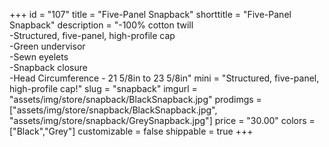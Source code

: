 +++
id = "107"
title = "Five-Panel Snapback"
shorttitle = "Five-Panel Snapback"
description = "-100% cotton twill<br>-Structured, five-panel, high-profile cap<br>-Green undervisor<br>-Sewn eyelets<br>-Snapback closure<br>-Head Circumference - 21 5/8in to 23 5/8in"
mini = "Structured, five-panel, high-profile cap!"
slug = "snapback"
imgurl = "assets/img/store/snapback/BlackSnapback.jpg"
prodimgs = ["assets/img/store/snapback/BlackSnapback.jpg", "assets/img/store/snapback/GreySnapback.jpg"]
price = "30.00"
colors = ["Black","Grey"]
customizable = false
shippable = true
+++
